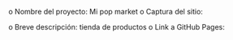 o Nombre del proyecto: Mi pop market
o Captura del sitio:

o Breve descripción: tienda de productos
o Link a GitHub Pages: 
